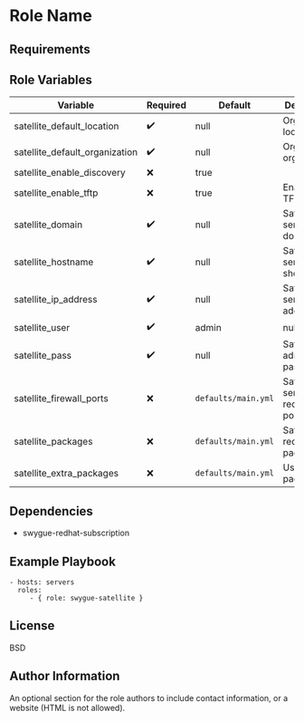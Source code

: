 Role Name
=========


Requirements
------------



Role Variables
--------------

| Variable        | Required | Default  |Description                                                                                                                                                                                                                                     |
| --------------- | -------- | -------- | ----------------------------------------------------------------------------------------------------------------------------------------------------------------------------------------------------------------------------------------------- |
|satellite_default_location|:heavy_check_mark: |null| Organization location|
|satellite_default_organization|:heavy_check_mark: |null| Organizaiton organization|
|satellite_enable_discovery|:x:|true||Enabled Discovery Plugin|
|satellite_enable_tftp|:x:|true|Enabled TFTP|
|satellite_domain|:heavy_check_mark: |null|Satellite server domain|
|satellite_hostname|:heavy_check_mark: |null|Satellite server host short name|
|satellite_ip_address|:heavy_check_mark: |null|Satellite server IP addresses|
|satellite_user|:heavy_check_mark: |admin|null|Satellite admin user|
|satellite_pass|:heavy_check_mark: |null|Satellite admin password|
|satellite_firewall_ports|:x:|```defaults/main.yml```|Satellite server required ports|
|satellite_packages|:x:|```defaults/main.yml```|Satellite required pacakges|
|satellite_extra_packages|:x:|```defaults/main.yml```|Useful packages|

Dependencies
------------
- swygue-redhat-subscription

Example Playbook
----------------

    - hosts: servers
      roles:
         - { role: swygue-satellite }

License
-------

BSD

Author Information
------------------

An optional section for the role authors to include contact information, or a website (HTML is not allowed).
